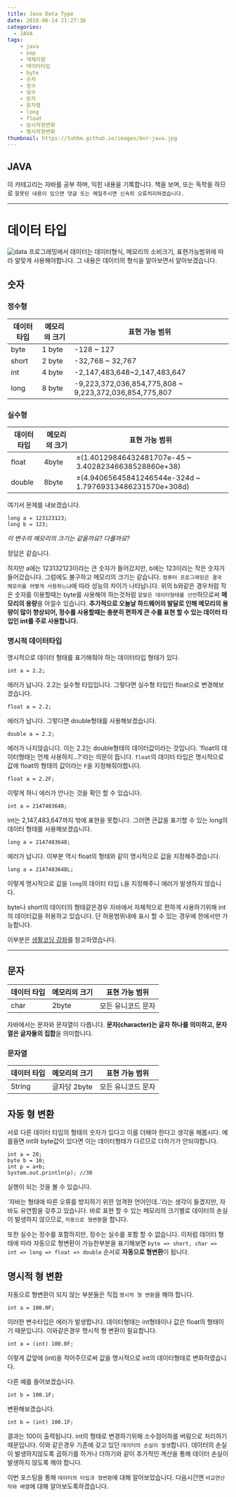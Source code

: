 ```yaml
---
title: Java Data Type
date: 2018-06-14 21:27:36
categories:
  - JAVA
tags:
    - java
    - oop
    - 객체지향
    - 데이터타입
    - byte
    - 숫자
    - 정수
    - 실수
    - 문자
    - 문자열
    - long
    - float
    - 암시적형변화
    - 명시적형변화
thumbnail: https://tuhbm.github.io/images/bnr-java.jpg
---
```

## JAVA
이 카테고리는 자바를 공부 하며, 익힌 내용을 기록합니다.
책을 보며, 또는 독학을 하므로 `잘못된 내용이 있으면 댓글 또는 메일주시면 신속히 오류처리하겠습니다.`
*****

# 데이터 타입
![data](https://tuhbm.github.io/images/java/img_data.jpg)
프로그래밍에서 데이터는 데이터형식, 메모리의 소비크기, 표현가능범위에 따라 알맞게 사용해야합니다.
그 내용은 데이터의 형식을 알아보면서 알아보겠습니다.
<!-- more -->
## 숫자

### 정수형

|데이터 타입  | 메모리의 크기 |  표현 가능 범위|
|----------|-----------|---------------|
|byte | 1 byte | -128 ~ 127|
|short | 2 byte | -32,768 ~ 32,767|
|int | 4 byte | -2,147,483,648~2,147,483,647|
|long | 8 byte | -9,223,372,036,854,775,808 ~ 9,223,372,036,854,775,807|


### 실수형

|데이터 타입 | 메모리의 크기 | 표현 가능 범위|
|----------|-----------|---------------|
|float | 4byte | ±(1.40129846432481707e-45 ~ 3.40282346638528860e+38)|
|double | 8byte | ±(4.94065645841246544e-324d ~ 1.79769313486231570e+308d)|

여기서 문제를 내보겠습니다.
````
long a = 123123123;
long b = 123;
````
_이 변수의 메모리의 크기는 같을까요? 다를까요?_

정답은 같습니다.

하지만 a에는 123132123이라는 큰 숫자가 들어갔지만,
b에는 123이라는 작은 숫자가 들어갔습니다. 그럼에도 불구하고 메모리의 크기는 같습니다.
`컴퓨터 프로그래밍은 결국 메모리를 어떻게 사용하느냐`에 따라 성능의 차이가 나타납니다.
위의 b와같은 경우처럼 작은 숫자를 이용할때는 byte를 사용해야 하는것처럼 `알맞은 데이터형태를 선언`하므로써 **메모리의 용량**을 아낄수 있습니다.
**추가적으로 오늘날 하드웨어의 발달로 인해 메모리의 용량이 많이 향상되어, 정수를 사용할때는 충분히 편하게 큰 수를 표현 할 수 있는 데이터 타입인 int를 주로 사용합니다.**

### 명시적 데이터타입

명시적으로 데이터 형태를 표기해줘야 하는 데이터타입 형태가 있다.
````
int a = 2.2;
````
에러가 납니다. 2.2는 실수형 타입입니다. 그렇다면 실수형 타입인 float으로 변경해보겠습니다.
````
float a = 2.2;
````
에러가 납니다.
그렇다면 double형태를 사용해보겠습니다.
````
double a = 2.2;
````
에러가 나지않습니다.
이는 2.2는 double형태의 데이터값이라는 것입니다.
'float의 데이터형태는 언제 사용하지...?'라는 의문이 듭니다.
`float`의 데이터 타입은 명시적으로 값에 float의 형태의 값이라는 `F`을 지정해줘야합니다.
````
float a = 2.2F;
````
이렇게 하니 에러가 안나는 것을 확인 할 수 있습니다.
````
int a = 2147483648;
````
int는 2,147,483,647까지 밖에 표현을 못합니다.
그러면 큰값을 표기할 수 있는 long의 데이터 형태를 사용해보겠습니다.
````
long a = 2147483648;
````
에러가 납니다. 이부분 역시 float의 형태와 같이 명시적으로 값을 지정해주겠습니다.
````
long a = 2147483648L;
````
이렇게 명시적으로 값을 `long`의 데이터 타입 `L`을 지정해주니 에러가 발생하지 않습니다.

byte나 short의 데이터의 형태같은경우 자바에서 자체적으로 편하게 사용하기위해 int의 데이터값을 허용하고 있습니다. 단 허용범위내에 표시 할 수 있는 경우에 한에서만 가능합니다.

이부분은 [생활코딩 강좌](https://opentutorials.org/course/1223/5326)를 참고하였습니다.

*****
## 문자

|데이터 타입 | 메모리의 크기 | 표현 가능 범위|
|----------|-----------|---------------|
|char | 2byte | 모든 유니코드 문자|

자바에서는 문자와 문자열이 다릅니다. 
**문자(character)는 글자 하나를 의미하고, 문자열은 글자들의 집합**을 의미합니다.

### 문자열
|데이터 타입 | 메모리의 크기 | 표현 가능 범위|
|----------|-----------|---------------|
|String | 글자당 2byte | 모든 유니코드 문자|

## 자동 형 변환
서로 다른 데이터 타입의 형태의 숫자가 있다고 이를 더해야 한다고 생각을 해봅시다.
예를들면 int와 byte값이 있다면 이는 데이터형태가 다르므로 더하기가 안되야합니다.
````
int a = 20;
byte b = 10;
int p = a+b;
System.out.println(p); //30
````
실행이 되는 것을 볼 수 있습니다.

'자바는 형태에 따른 오류를 방지하기 위한 엄격한 언어인데..'라는 생각이 들겠지만,
자바도 유연함을 갖추고 있습니다.
바로 표현 할 수 있는 메모리의 크기별로 데이터의 손실이 발생하지 않으므로,
`자동으로 형변환`을 합니다.

또한 실수는 정수를 포함하지만, 정수는 실수를 포함 할 수 없습니다.
이처럼 데이터 형태에 따라 자동으로 형변환이 가능한부분을 표기해보면
`byte => short, char => int => long => float => double`
순서로 **자동으로 형변환**이 됩니다.

## 명시적 형 변환
자동으로 형변환이 되지 않는 부분들은 직접 `명시적 형 변환`을 해야 합니다.
````
int a = 100.0F;
````
이러한 변수타입은 에러가 발생합니다.
데이터형태는 int형태이나 값은 float의 형태이기 때문입니다.
이와같은경우 명시적 형 변환이 필요합니다.
````
int a = (int) 100.0F;
````
이렇게 값앞에 (int)을 적어주므로써 값을 명시적으로 int의 데이터형태로 변화하였습니다.

다른 예를 들어보겠습니다.
````
int b = 100.1F;
````
변환해보겠습니다.
````
int b = (int) 100.1F;
````
결과는 100이 출력됩니다.
int의 형태로 변경하기위해 소수점이하를 버림으로 처리하기 때문입니다.
이와 같은경우 기존에 갖고 있던 `데이터의 손실이 발생`합니다. 데이터의 손실이 발생하지않도록 곱하기를 하거나 더하기와 같이 추가적인 계산을 통해 데이터 손실이 발생하지 않도록 해야 합니다.

이번 포스팅을 통해 `데이터의 타입과 형변환`에 대해 알아보았습니다.
다음시간엔 `비교연산자와 배열`에 대해 알아보도록하겠습니다.
